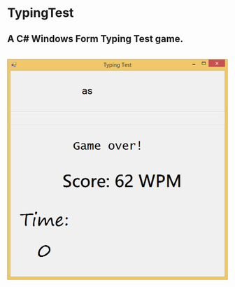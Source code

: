 <h1>TypingTest</h1>
<h2>A C# Windows Form Typing Test game.</h2>
<br>
<img src="https://github.com/pda87/TypingTest/blob/master/images/TypingTest.PNG">
